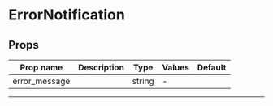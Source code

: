 # ErrorNotification

## Props

| Prop name     | Description | Type   | Values | Default |
| ------------- | ----------- | ------ | ------ | ------- |
| error_message |             | string | -      |         |

---
